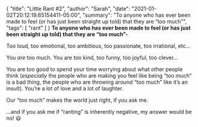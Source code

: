 {
    "title": "Little Rant #2",
    "author": "Sarah",
    "date": "2021-01-02T20:12:19.65154411-05:00",
    "summary": "To anyone who has ever been made to feel (or has just been straight up told) that they are “too much”",
    "tags": [
        "rant"
    ]
}
**To anyone who has ever been made to feel (or has just been straight up
told) that they are “too much”-**

Too loud, too emotional, too ambitious, too passionate, too irrational,
etc…

You *are* too much. You are too kind, too funny, too joyful, too clever…

You are too good to spend your time worrying about what other people
think (*especially* the people who are making you feel like being “too
much” is a bad thing, the people who are throwing around “too much” like
it’s an insult). You’re a lot of love and a lot of laughter.

Our “too much” makes the world just right, if you ask me.

...and if you ask me if “ranting” is inherently negative, my answer
would be no\! :smiley:
